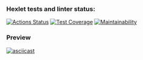### Hexlet tests and linter status:
[![Actions Status](https://github.com/Soawnjaja/frontend-project-46/actions/workflows/hexlet-check.yml/badge.svg)](https://github.com/Soawnjaja/frontend-project-46/actions)
[![Test Coverage](https://api.codeclimate.com/v1/badges/6119ce4ec7f0c8e13465/test_coverage)](https://codeclimate.com/github/Soawnjaja/frontend-project-46/test_coverage)
[![Maintainability](https://api.codeclimate.com/v1/badges/6119ce4ec7f0c8e13465/maintainability)](https://codeclimate.com/github/Soawnjaja/frontend-project-46/maintainability)
### Preview 
[![asciicast](https://asciinema.org/a/aTHTTYN3EYIoKmgb72jblr2rl.svg)](https://asciinema.org/a/aTHTTYN3EYIoKmgb72jblr2rl)
